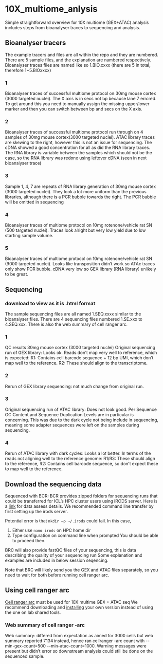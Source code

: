 # 10X_multiome_anlysis
Simple straightforward overview for 10X multiome (GEX+ATAC) analysis includes steps from bioanalyser traces to sequencing and analysis. 

## Bioanalyser tracers
The example tracers and files are all within the repo and they are numbered. There are 5 sample files, and the explanation are numbered respectively.
Bioanalyser traces files are named like so 1.BIO.xxxx (there are 5 in total, therefore 1~5.BIOxxxx) 
### 1
Bioanalyser traces of successful multiome protocol on 30mg mouse cortex (3000 targeted nuclei). The X axis is in secs not bp because lane 7 errored. To get around this you need to manually assign the missing upper/lower marker and then you can switch between bp and secs on the X axis.
### 2 
Bioanalyser traces of successful multiome protocol run through on 4 samples of 30mg mouse cortex(3000 targeted nuclei). ATAC library traces are skewing to the right, however this is not an issue for sequencing. The cDNA showed a good concentration for all as did the RNA library traces. The RNA library is variable between the samples which should not be the case, so the RNA library was redone using leftover cDNA (seen in next bioanalyser trace)
### 3 
Sample 1, 4, 7 are repeats of RNA library generation of 30mg mouse cortex (3000 targeted nuclei). They look a lot more uniform than the previous libraries, although there is a PCR bubble towards the right. The PCR bubble will be omitted in sequencing
### 4 
Bioanalyser traces of multiome protocol on 10mg rotenone/vehicle rat SN (500 targeted nuclei). Traces look alright but very low yield due to low starting sample volume.
### 5
Bioanalyser traces of multiome protocol on 10mg rotenone/vehicle rat SN (9000 targeted nuclei). Looks like transposition didn’t work so ATAc traces only show PCR bubble. cDNA very low so GEX library (RNA library) unlikely to be great.

## Sequencing 
### download to view as it is .html format
The sample sequencing files are all named 1.SEQ.xxxx similar to the bioanalyser files. There are 4 sequencing files numbered 1.SE.xxx to 4.SEQ.xxx. There is also the web summary of cell ranger arc. 

### 1 
QC results
30mg mouse cortex (3000 targeted nuclei)
Original sequencing run of GEX library: Looks ok. Reads don’t map very well to reference, which is expected: R1: Contains cell barcode sequence + 12 bp UMI, which don’t map well to the reference. R2: These should align to the transcriptome. 

### 2 
Rerun of GEX library sequencing: not much change from original run.

### 3
Original sequencing run of ATAC library: Does not look good. Per Sequence GC Content and Sequence Duplication Levels are in particular is concerning. This was due to the dark cycle not being include in sequencing, meaning some adapter sequences were left on the samples during sequencing.

### 4 
Rerun of ATAC library with dark cycles: Looks a lot better. In terms of the reads not aligning well to the reference genome: R1/R3: These should align to the reference, R2: Contains cell barcode sequence, so don't expect these to map well to the reference.

## Download the sequencing data 
Sequenced with BCR: 
BCR provides zipped folders for sequencing runs that could be transferred for ICL’s HPC cluster users using iRODS server. 
Here is a [link](https://imperial-genomics-facility.github.io/igf-pipeline-help/data_access.html#data-access-via-irods-server) for data assess details.
We recommended command line transfer by first setting up the irods server. 

Potential error is that ```mkdir –p ~/.irods``` could fail. In this case, 
1.	Either use ```nano irods``` on HPC home dir 
2.	Type configuration on command line when prompted
You should be able to proceed then. 

BRC will also provide fastQC files of your sequencing, this is data describing the quality of your sequencing run 
Some explanation and examples are included in below session seqencing. 

Note that BRC will likely send you the GEX and ATAC files separately, so you need to wait for both before running cell ranger arc. 


## Using cell ranger arc 
[Cell ranger arc](https://support.10xgenomics.com/single-cell-multiome-atac-gex/software/downloads/latest) must be used for 10X multime GEX + ATAC seq 
We recommend downloading and [installing](https://support.10xgenomics.com/single-cell-multiome-atac-gex/software/pipelines/latest/installation) your own version instead of using the one on lab shared tools. 



### Web summary of cell ranger -arc 
Web summary: differed from expectation as aimed for 3000 cells but web summary reported 7134 instead, hence ran cellranger -arc count with --min-gex-count=500 --min-atac-count=1000. Warning messages were present but didn’t error so downstream analysis could still be done on the sequenced sample.


